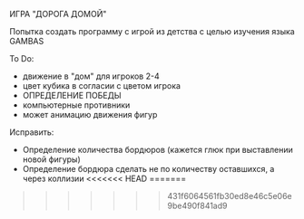 ИГРА "ДОРОГА ДОМОЙ"

Попытка создать программу с игрой из детства с целью изучения языка GAMBAS

To Do:
   - движение в "дом" для игроков 2-4
   - цвет кубика в согласии с цветом игрока
   - ОПРЕДЕЛЕНИЕ ПОБЕДЫ
   - компьютерные противники
   - может анимацию движения фигур
  
   
Исправить:
   - Определение количества бордюров (кажется глюк при выставлении новой фигуры)
   - Определение бордюра сделать не по количеству оставшихся, а через коллизии
<<<<<<< HEAD
=======


>>>>>>> 431f6064561fb30ed8e46c5e06e9be490f841ad9
